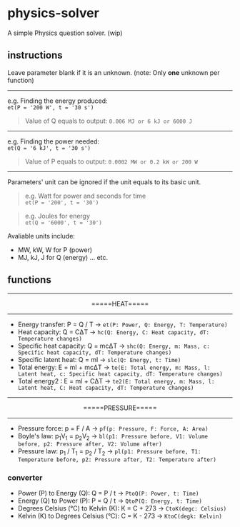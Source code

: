 # physics-solver
A simple Physics question solver. (wip)

## instructions
Leave parameter blank if it is an unknown. (note: Only **one** unknown per function)

<hr>

e.g. Finding the energy produced:<br>
`et(P = '200 W', t = '30 s')`<br>
> Value of Q equals to output: `0.006 MJ or 6 kJ or 6000 J`

<hr>

e.g. Finding the power needed:<br>
`et(Q = '6 kJ', t = '30 s')`<br>
> Value of P equals to output: `0.0002 MW or 0.2 kW or 200 W`

<hr>

Parameters' unit can be ignored if the unit equals to its basic unit.

> e.g. Watt for power and seconds for time<br>
> `et(P = '200', t = '30')`

> e.g. Joules for energy<br>
> `et(Q = '6000', t = '30')`

Avaliable units include:
- MW, kW, W for P (power)
- MJ, kJ, J for Q (energy)
... etc.

## functions

<hr>
<p align=center>=====HEAT=====</p>
<hr>

- Energy transfer:  P = Q / T -> `et(P: Power, Q: Energy, T: Temperature)`
- Heat capacity: Q = CΔT -> `hc(Q: Energy, C: Heat capacity, dT: Temperature changes)`
- Specific heat capacity: Q = mcΔT -> `shc(Q: Energy, m: Mass, c: Specific heat capacity, dT: Temperature changes)`
- Specific latent heat: Q = ml -> `slc(Q: Energy, t: Time)`
- Total energy: E = ml + mcΔT -> `te(E: Total energy, m: Mass, l: Latent heat, c: Specific heat capacity, dT: Temperature changes)`
- Total energy2 : E = ml + CΔT -> `te2(E: Total energy, m: Mass, l: Latent heat, C: Heat capacity, dT: Temperature changes)`

<hr>
<p align=center>=====PRESSURE=====</p>
<hr>

- Pressure force: p = F / A -> `pf(p: Pressure, F: Force, A: Area)`
- Boyle's law: p<sub>1</sub>V<sub>1</sub> = p<sub>2</sub>V<sub>2</sub> -> `bl(p1: Pressure before, V1: Volume before, p2: Pressure after, V2: Volume after)`
- Pressure law: p<sub>1</sub> / T<sub>1</sub> = p<sub>2</sub> / T<sub>2</sub> -> `pl(p1: Pressure before, T1: Temperature before, p2: Pressure after, T2: Temperature after)`

### converter
- Power (P) to Energy (Q): Q = P / t -> `PtoQ(P: Power, t: Time)`
- Energy (Q) to Power (P): P = Q / t -> `QtoP(Q: Energy, t: Time)`
- Degrees Celsius (°C) to Kelvin (K): K = C + 273 -> `CtoK(degc: Celsius)`
- Kelvin (K) to Degrees Celsius (°C): C = K - 273 -> `KtoC(degk: Kelvin)`

